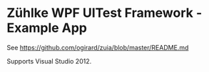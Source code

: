 Zühlke WPF UITest Framework - Example App
=========================================

See https://github.com/ogirard/zuia/blob/master/README.md

Supports Visual Studio 2012.

